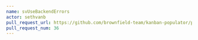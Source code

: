 ```yaml
---
name: svUseBackendErrors
actor: sethvanb
pull_request_url: https://github.com/brownfield-team/kanban-populator/pull/36
pull_request_num: 36
---
```

